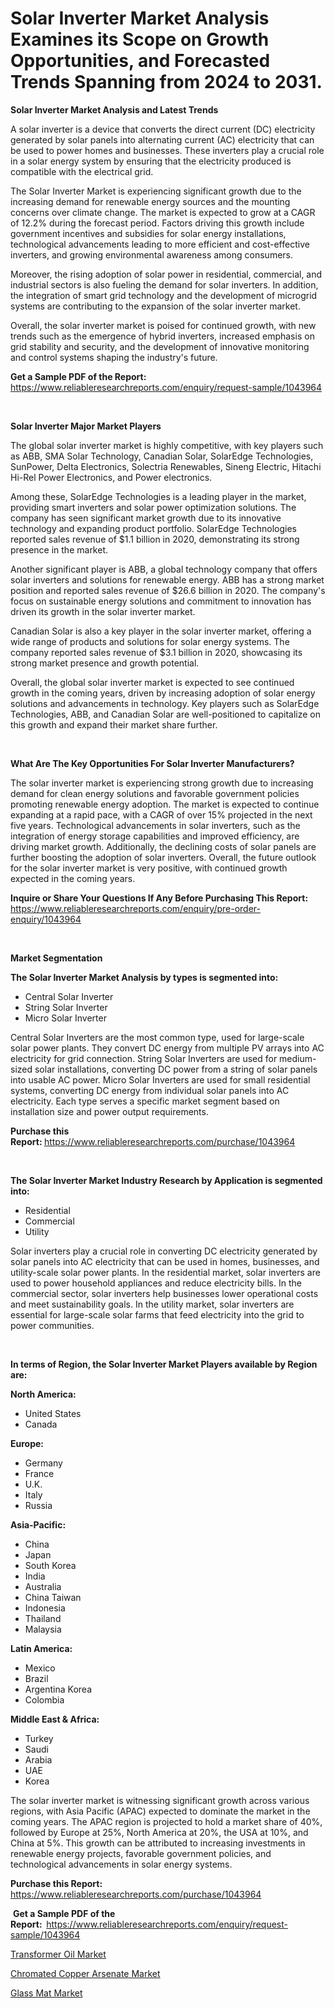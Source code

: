 <p><h1>Solar Inverter Market Analysis Examines its Scope on Growth Opportunities, and Forecasted Trends Spanning from 2024 to 2031.</h1></p><p><strong>Solar Inverter Market Analysis and Latest Trends</strong></p>
<p><p>A solar inverter is a device that converts the direct current (DC) electricity generated by solar panels into alternating current (AC) electricity that can be used to power homes and businesses. These inverters play a crucial role in a solar energy system by ensuring that the electricity produced is compatible with the electrical grid.</p><p>The Solar Inverter Market is experiencing significant growth due to the increasing demand for renewable energy sources and the mounting concerns over climate change. The market is expected to grow at a CAGR of 12.2% during the forecast period. Factors driving this growth include government incentives and subsidies for solar energy installations, technological advancements leading to more efficient and cost-effective inverters, and growing environmental awareness among consumers.</p><p>Moreover, the rising adoption of solar power in residential, commercial, and industrial sectors is also fueling the demand for solar inverters. In addition, the integration of smart grid technology and the development of microgrid systems are contributing to the expansion of the solar inverter market.</p><p>Overall, the solar inverter market is poised for continued growth, with new trends such as the emergence of hybrid inverters, increased emphasis on grid stability and security, and the development of innovative monitoring and control systems shaping the industry's future.</p></p>
<p><strong>Get a Sample PDF of the Report:&nbsp;</strong> <a href="https://www.reliableresearchreports.com/enquiry/request-sample/1043964">https://www.reliableresearchreports.com/enquiry/request-sample/1043964</a></p>
<p>&nbsp;</p>
<p><strong>Solar Inverter Major Market Players</strong></p>
<p><p>The global solar inverter market is highly competitive, with key players such as ABB, SMA Solar Technology, Canadian Solar, SolarEdge Technologies, SunPower, Delta Electronics, Solectria Renewables, Sineng Electric, Hitachi Hi-Rel Power Electronics, and Power electronics. </p><p>Among these, SolarEdge Technologies is a leading player in the market, providing smart inverters and solar power optimization solutions. The company has seen significant market growth due to its innovative technology and expanding product portfolio. SolarEdge Technologies reported sales revenue of $1.1 billion in 2020, demonstrating its strong presence in the market.</p><p>Another significant player is ABB, a global technology company that offers solar inverters and solutions for renewable energy. ABB has a strong market position and reported sales revenue of $26.6 billion in 2020. The company's focus on sustainable energy solutions and commitment to innovation has driven its growth in the solar inverter market.</p><p>Canadian Solar is also a key player in the solar inverter market, offering a wide range of products and solutions for solar energy systems. The company reported sales revenue of $3.1 billion in 2020, showcasing its strong market presence and growth potential.</p><p>Overall, the global solar inverter market is expected to see continued growth in the coming years, driven by increasing adoption of solar energy solutions and advancements in technology. Key players such as SolarEdge Technologies, ABB, and Canadian Solar are well-positioned to capitalize on this growth and expand their market share further.</p></p>
<p>&nbsp;</p>
<p><strong>What Are The Key Opportunities For Solar Inverter Manufacturers?</strong></p>
<p><p>The solar inverter market is experiencing strong growth due to increasing demand for clean energy solutions and favorable government policies promoting renewable energy adoption. The market is expected to continue expanding at a rapid pace, with a CAGR of over 15% projected in the next five years. Technological advancements in solar inverters, such as the integration of energy storage capabilities and improved efficiency, are driving market growth. Additionally, the declining costs of solar panels are further boosting the adoption of solar inverters. Overall, the future outlook for the solar inverter market is very positive, with continued growth expected in the coming years.</p></p>
<p><strong>Inquire or Share Your Questions If Any Before Purchasing This Report:</strong> <a href="https://www.reliableresearchreports.com/enquiry/pre-order-enquiry/1043964">https://www.reliableresearchreports.com/enquiry/pre-order-enquiry/1043964</a></p>
<p>&nbsp;</p>
<p><strong>Market Segmentation</strong></p>
<p><strong>The Solar Inverter Market Analysis by types is segmented into:</strong></p>
<p><ul><li>Central Solar Inverter</li><li>String Solar Inverter</li><li>Micro Solar Inverter</li></ul></p>
<p><p>Central Solar Inverters are the most common type, used for large-scale solar power plants. They convert DC energy from multiple PV arrays into AC electricity for grid connection. String Solar Inverters are used for medium-sized solar installations, converting DC power from a string of solar panels into usable AC power. Micro Solar Inverters are used for small residential systems, converting DC energy from individual solar panels into AC electricity. Each type serves a specific market segment based on installation size and power output requirements.</p></p>
<p><strong>Purchase this Report:&nbsp;</strong><a href="https://www.reliableresearchreports.com/purchase/1043964">https://www.reliableresearchreports.com/purchase/1043964</a></p>
<p>&nbsp;</p>
<p><strong>The Solar Inverter Market Industry Research by Application is segmented into:</strong></p>
<p><ul><li>Residential</li><li>Commercial</li><li>Utility</li></ul></p>
<p><p>Solar inverters play a crucial role in converting DC electricity generated by solar panels into AC electricity that can be used in homes, businesses, and utility-scale solar power plants. In the residential market, solar inverters are used to power household appliances and reduce electricity bills. In the commercial sector, solar inverters help businesses lower operational costs and meet sustainability goals. In the utility market, solar inverters are essential for large-scale solar farms that feed electricity into the grid to power communities.</p></p>
<p>&nbsp;</p>
<p><strong>In terms of Region, the Solar Inverter Market Players available by Region are:</strong></p>
<p>
    <p> <strong> North America: </strong>
        <ul>
            <li>United States</li>
            <li>Canada</li>
        </ul>
        </p> 
    <p> <strong> Europe: </strong>
        <ul>
            <li>Germany</li>
            <li>France</li>
            <li>U.K.</li>
            <li>Italy</li>
            <li>Russia</li>
        </ul>
        </p> 
    <p> <strong> Asia-Pacific: </strong>
        <ul>
            <li>China</li>
            <li>Japan</li>
            <li>South Korea</li>
            <li>India</li>
            <li>Australia</li>
            <li>China Taiwan</li>
            <li>Indonesia</li>
            <li>Thailand</li>
            <li>Malaysia</li>
        </ul>
        </p> 
    <p> <strong> Latin America: </strong>
        <ul>
            <li>Mexico</li>
            <li>Brazil</li>
            <li>Argentina Korea</li>
            <li>Colombia</li>
        </ul>
        </p> 
    <p> <strong> Middle East & Africa: </strong>
        <ul>
            <li>Turkey</li>
            <li>Saudi</li>
            <li>Arabia</li>
            <li>UAE</li>
            <li>Korea</li>
        </ul>
    </p>
    </p>
<p><p>The solar inverter market is witnessing significant growth across various regions, with Asia Pacific (APAC) expected to dominate the market in the coming years. The APAC region is projected to hold a market share of 40%, followed by Europe at 25%, North America at 20%, the USA at 10%, and China at 5%. This growth can be attributed to increasing investments in renewable energy projects, favorable government policies, and technological advancements in solar energy systems.</p></p>
<p><strong>Purchase this Report: </strong><a href="https://www.reliableresearchreports.com/purchase/1043964">https://www.reliableresearchreports.com/purchase/1043964</a></p>
<p>&nbsp;<strong>Get a Sample PDF of the Report:&nbsp;&nbsp;</strong><a href="https://www.reliableresearchreports.com/enquiry/request-sample/1043964">https://www.reliableresearchreports.com/enquiry/request-sample/1043964</a></p>
<p><strong></strong></p>
<p><p><a href="https://sulfuric-clavicle-d39.notion.site/Transformer-Oil-Market-Size-Growth-and-Forecast-from-2024-2031-f936892daa034cb088987cdcfc436660">Transformer Oil Market</a></p><p><a href="https://automatic-knee-4c7.notion.site/Chromated-Copper-Arsenate-Market-Size-Global-Industry-Overview-Market-Segmentation-and-Forecast-2-d7da8b147d334673bed9b311cab3d8ec">Chromated Copper Arsenate Market</a></p><p><a href="https://sulfuric-clavicle-d39.notion.site/Glass-Mat-Market-Research-Report-The-Key-To-Successful-Business-Strategy-Forecasted-for-Period-from-b28f85743037413ca65a8e335b4725fd">Glass Mat Market</a></p></p>